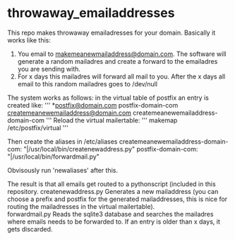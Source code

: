 # throwaway_emailaddresses

This repo makes throwaway emailadresses for your domain. Basically it works like this:

1) You email to makemeanewmailaddress@domain.com. The software will generate a random mailadres and create a forward to the emailadres you are sending with.
2) For x days this mailadres will forward all mail to you. After the x days all email to this random mailadres goes to /dev/null

The system works as follows:
in the virtual table of postfix an entry is created like:
'''
*postfix@domain.com  postfix-domain-com
createmeanewemailaddress@domain.com createmeanewemailaddress-domain-com
'''
Reload the virtual mailertable:
'''
makemap /etc/postfix/virtual
'''

Then create the aliases in /etc/aliases
createmeanewemailaddress-domain-com: "|/usr/local/bin/createnewaddress.py"
postfix-domain-com: "|/usr/local/bin/forwardmail.py"

Obvisously run 'newaliases' after this.

The result is that all emails get routed to a pythonscript (included in this repository.
createnewaddress.py Generates a new mailaddress (you can choose a prefix and postfix for the generated mailaddresses, this is nice for routing the mailadresses in the virtual mailertable).  
forwardmail.py Reads the sqlite3 database and searches the mailadres where emails needs to be forwarded to. If an entry is older than x days, it gets discarded.
